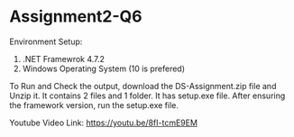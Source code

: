 # Assignment2-Q6
Environment Setup:
1) .NET Framewrok 4.7.2
2) Windows Operating System (10 is prefered)

 To Run and Check the output, download the DS-Assignment.zip file and Unzip it. It contains 2 files and 1 folder. It has setup.exe file. 
 After ensuring the framework version, run the setup.exe file. 
 
Youtube Video Link:  https://youtu.be/8fI-tcmE9EM
